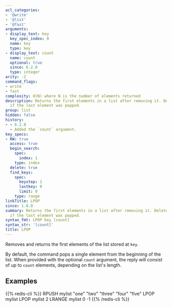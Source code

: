 ```yaml
---
acl_categories:
- '@write'
- '@list'
- '@fast'
arguments:
- display_text: key
  key_spec_index: 0
  name: key
  type: key
- display_text: count
  name: count
  optional: true
  since: 6.2.0
  type: integer
arity: -2
command_flags:
- write
- fast
complexity: O(N) where N is the number of elements returned
description: Returns the first elements in a list after removing it. Deletes the list
  if the last element was popped.
group: list
hidden: false
history:
- - 6.2.0
  - Added the `count` argument.
key_specs:
- RW: true
  access: true
  begin_search:
    spec:
      index: 1
    type: index
  delete: true
  find_keys:
    spec:
      keystep: 1
      lastkey: 0
      limit: 0
    type: range
linkTitle: LPOP
since: 1.0.0
summary: Returns the first elements in a list after removing it. Deletes the list
  if the last element was popped.
syntax_fmt: LPOP key [count]
syntax_str: '[count]'
title: LPOP
---
```

Removes and returns the first elements of the list stored at `key`.

By default, the command pops a single element from the beginning of the list.
When provided with the optional `count` argument, the reply will consist of up
to `count` elements, depending on the list's length.

## Examples

{{% redis-cli %}}
RPUSH mylist "one" "two" "three" "four" "five"
LPOP mylist
LPOP mylist 2
LRANGE mylist 0 -1
{{% /redis-cli %}}

